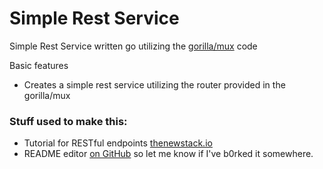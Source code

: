 # Simple Rest Service

Simple Rest Service written go utilizing the [gorilla/mux](https://github.com/gorilla/mux/) code

Basic features

 * Creates a simple rest service utilizing the router provided in the gorilla/mux

### Stuff used to make this:

 * Tutorial for RESTful endpoints [thenewstack.io](https://thenewstack.io/make-a-restful-json-api-go/)
 * README editor [on GitHub](https://github.com/jbt/markdown-editor) so let me know if I've b0rked it somewhere.
